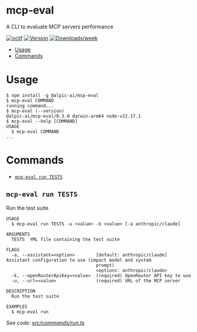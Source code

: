 mcp-eval
=================

A CLI to evaluate MCP servers performance


[![oclif](https://img.shields.io/badge/cli-oclif-brightgreen.svg)](https://oclif.io)
[![Version](https://img.shields.io/npm/v/mcp-eval.svg)](https://npmjs.org/package/mcp-eval)
[![Downloads/week](https://img.shields.io/npm/dw/mcp-eval.svg)](https://npmjs.org/package/mcp-eval)


<!-- toc -->
* [Usage](#usage)
* [Commands](#commands)
<!-- tocstop -->
# Usage
<!-- usage -->
```sh-session
$ npm install -g @alpic-ai/mcp-eval
$ mcp-eval COMMAND
running command...
$ mcp-eval (--version)
@alpic-ai/mcp-eval/0.3.0 darwin-arm64 node-v22.17.1
$ mcp-eval --help [COMMAND]
USAGE
  $ mcp-eval COMMAND
...
```
<!-- usagestop -->
# Commands
<!-- commands -->
* [`mcp-eval run TESTS`](#mcp-eval-run-tests)

## `mcp-eval run TESTS`

Run the test suite

```
USAGE
  $ mcp-eval run TESTS -u <value> -k <value> [-a anthropic/claude]

ARGUMENTS
  TESTS  YML file containing the test suite

FLAGS
  -a, --assistant=<option>        [default: anthropic/claude] Assistant configuration to use (impact model and system
                                  prompt)
                                  <options: anthropic/claude>
  -k, --openRouterApiKey=<value>  (required) OpenRouter API key to use
  -u, --url=<value>               (required) URL of the MCP server

DESCRIPTION
  Run the test suite

EXAMPLES
  $ mcp-eval run
```

_See code: [src/commands/run.ts](https://github.com/alpic-ai/mcp-eval/blob/v0.3.0/src/commands/run.ts)_
<!-- commandsstop -->
